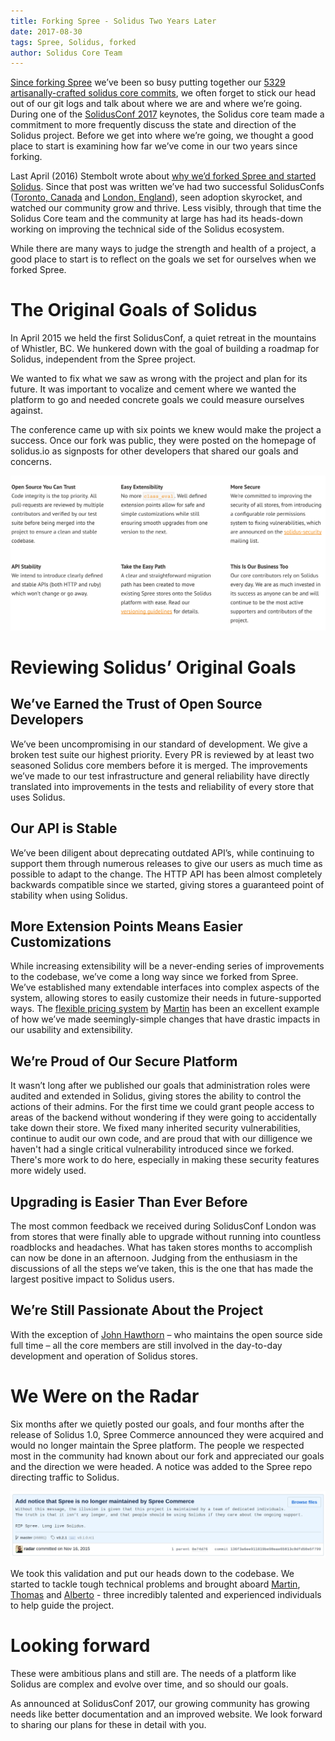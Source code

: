 ```yaml
---
title: Forking Spree - Solidus Two Years Later
date: 2017-08-30
tags: Spree, Solidus, forked
author: Solidus Core Team
---
```


[Since forking Spree](https://solidus.io/blog/2015/10/28/future-of-spree.html) we’ve been so busy putting together our [5329 artisanally-crafted solidus core commits](https://github.com/solidusio/solidus/graphs/contributors), we often forget to stick our head out of our git logs and talk about where we are and where we’re going. During one of the [SolidusConf 2017](https://youtu.be/TSbUnRPbeK0?list=PLQNruX2oZ7ZFQrXZ2WmRtCB5Bi5wjCIeB) keynotes, the Solidus core team made a commitment to more frequently discuss the state and direction of the Solidus project. Before we get into where we’re going, we thought a good place to start is examining how far we’ve come in our two years since forking.

Last April (2016) Stembolt wrote about [why we’d forked Spree and started Solidus](https://stembolt.com/blog/why-we-forked-spree-and-started-solidus/). Since that post was written we’ve had two successful SolidusConfs ([Toronto, Canada](http://conf2016.solidus.io/) and [London, England](http://conf2017.solidus.io/)), seen adoption skyrocket, and watched our community grow and thrive. Less visibly, through that time the Solidus Core team and the community at large has had its heads-down working on improving the technical side of the Solidus ecosystem.

While there are many ways to judge the strength and health of a project, a good place to start is to reflect on the goals we set for ourselves when we forked Spree.

# The Original Goals of Solidus

In April 2015 we held the first SolidusConf, a quiet retreat in the mountains of Whistler, BC. We hunkered down with the goal of building a roadmap for Solidus, independent from the Spree project.

We wanted to fix what we saw as wrong with the project and plan for its future. It was important to vocalize and cement where we wanted the platform to go and needed concrete goals we could measure ourselves against.

The conference came up with six points we knew would make the project a success. Once our fork was public, they were posted on the homepage of solidus.io as signposts for other developers that shared our goals and concerns.

![The original Solidus goals](2017-08-30-forking-spree-solidus-two-years-later/original-solidus-goals.png "The original Solidus goals")

# Reviewing Solidus’ Original Goals

## We’ve Earned the Trust of Open Source Developers
We’ve been uncompromising in our standard of development. We give a broken test suite our highest priority. Every PR is reviewed by at least two seasoned Solidus core members before it is merged. The improvements we’ve made to our test infrastructure and general reliability have directly translated into improvements in the tests and reliability of every store that uses Solidus.

## Our API is Stable
We’ve been diligent about deprecating outdated API’s, while continuing to support them through numerous releases to give our users as much time as possible to adapt to the change. The HTTP API has been almost completely backwards compatible since we started, giving stores a guaranteed point of stability when using Solidus.

## More Extension Points Means Easier Customizations
While increasing extensibility will be a never-ending series of improvements to the codebase, we’ve come a long way since we forked from Spree. We’ve established many extendable interfaces into complex aspects of the system, allowing stores to easily customize their needs in future-supported ways. The [flexible pricing system](https://github.com/solidusio/solidus/commit/92048533ffbf939386cd0a593a8cb4619cf7eae3) by [Martin](https://github.com/mamhoff) has been an excellent example of how we’ve made seemingly-simple changes that have drastic impacts in our usability and extensibility.

## We’re Proud of Our Secure Platform
It wasn’t long after we published our goals that administration roles were audited and extended in Solidus, giving stores the ability to control the actions of their admins. For the first time we could grant people access to areas of the backend without wondering if they were going to accidentally take down their store. We fixed many inherited security vulnerabilities, continue to audit our own code, and are proud that with our dilligence we haven't had a single critical vulnerability introduced since we forked. There's more work to do here, especially in making these security features more widely used.

## Upgrading is Easier Than Ever Before
The most common feedback we received during SolidusConf London was from stores that were finally able to upgrade without running into countless roadblocks and headaches. What has taken stores months to accomplish can now be done in an afternoon. Judging from the enthusiasm in the discussions of all the steps we’ve taken, this is the one that has made the largest positive impact to Solidus users.

## We’re Still Passionate About the Project
With the exception of [John Hawthorn](https://github.com/jhawthorn) – who maintains the open source side full time – all the core members are still involved in the day-to-day development and operation of Solidus stores.

# We Were on the Radar
Six months after we quietly posted our goals, and four months after the release of Solidus 1.0, Spree Commerce announced they were acquired and would no longer maintain the Spree platform. The people we respected most in the community had known about our fork and appreciated our goals and the direction we were headed. A notice was added to the Spree repo directing traffic to Solidus.

![Notice that Spree is no longer maintained posted by Radar in November 2015](2017-08-30-forking-spree-solidus-two-years-later/add-notice-spree-is-no-longer-maintained.png "Notice that Spree is no longer maintained")

We took this validation and put our heads down to the codebase. We started to tackle tough technical problems and brought aboard [Martin](https://github.com/mamhoff), [Thomas](https://github.com/tvdeyen) and [Alberto](https://github.com/kennyadsl) - three incredibly talented  and experienced individuals to help guide the project.

# Looking forward
These were ambitious plans and still are. The needs of a platform like Solidus are complex and evolve over time, and so should our goals.

As announced at SolidusConf 2017, our growing community has growing needs like better documentation and an improved website. We look forward to sharing our plans for these in detail with you.
